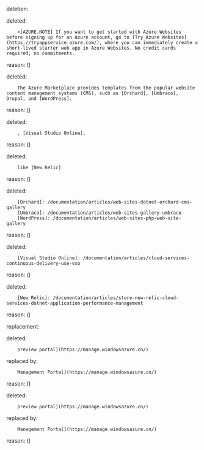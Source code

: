 deletion:

deleted:

		>[AZURE.NOTE] If you want to get started with Azure Websites before signing up for an Azure account, go to [Try Azure Websites](https://tryappservice.azure.com/), where you can immediately create a short-lived starter web app in Azure Websites. No credit cards required; no commitments.

reason: ()

deleted:

		The Azure Marketplace provides templates from the popular website content management systems (CMS), such as [Orchard], [Umbraco], Drupal, and [WordPress].

reason: ()

deleted:

		, [Visual Studio Online],

reason: ()

deleted:

		like [New Relic]

reason: ()

deleted:

		[Orchard]: /documentation/articles/web-sites-dotnet-orchard-cms-gallery
		[Umbraco]: /documentation/articles/web-sites-gallery-umbraco
		[WordPress]: /documentation/articles/web-sites-php-web-site-gallery

reason: ()

deleted:

		[Visual Studio Online]: /documentation/articles/cloud-services-continuous-delivery-use-vso

reason: ()

deleted:

		[New Relic]: /documentation/articles/store-new-relic-cloud-services-dotnet-application-performance-management

reason: ()

replacement:

deleted:

		preview portal](https://manage.windowsazure.cn/)

replaced by:

		Management Portal](https://manage.windowsazure.cn/)

reason: ()

deleted:

		preview portal](https://manage.windowsazure.cn/)

replaced by:

		Management Portal](https://manage.windowsazure.cn/)

reason: ()

